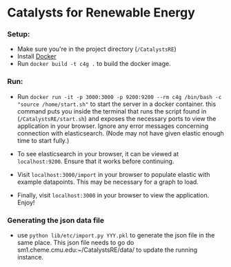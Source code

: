 # Catalysts for Renewable Energy

### Setup:
* Make sure you're in the project directory (`/CatalystsRE`)
* Install [Docker](https://www.docker.com/get-docker)
* Run  `docker build -t c4g .` to build the docker image.

### Run:
* Run `docker run -it -p 3000:3000 -p 9200:9200 --rm c4g /bin/bash -c "source /home/start.sh"` to start the server in a docker container. this command puts you inside the terminal that runs the script found in (`/CatalystsRE/start.sh`) and exposes the necessary ports to view the application in your browser. Ignore any error messages concerning connection with elasticsearch. (Node may not have given elastic enough time to start fully.)

* To see elasticsearch in your browser, it can be viewed at `localhost:9200`. Ensure that it works before continuing.

* Visit `localhost:3000/import` in your browser to populate elastic with example datapoints. This may be necessary for a graph to load.

* Finally, visit `localhost:3000` in your browser to view the application. Enjoy!

### Generating the json data file

* use `python lib/etc/import.py YYY.pkl` to generate the json file in the same place. This json file needs to go do sm1.cheme.cmu.edu:~/CatalystsRE/data/ to update the running instance. 

